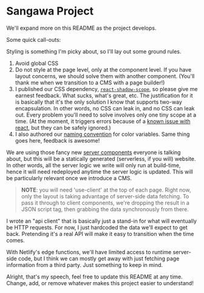 # Sangawa Project

We'll expand more on this README as the project develops.

Some quick call-outs:

Styling is something I'm picky about, so I'll lay out some ground rules.
1. Avoid global CSS
2. Do not style at the page level, only at the component level. If you have layout concerns, we should solve them with another component. (You'll thank me when we transition to a CMS with a page builder!)
3. I published our CSS dependency, [`react-shadow-scope`](https://www.npmjs.com/package/react-shadow-scope), so please give me earnest feedback. What sucks, what's great, etc. The justification for it is basically that it's the only solution I know that supports two-way encapsulation. In other words, no CSS can leak in, and no CSS can leak out. Every problem you'll need to solve involves only one tiny scope at a time. (At the moment, it triggers errors because of a [known issue with react](https://github.com/jonathandewitt-dev/react-shadow-scope/issues/2#issuecomment-1585080317), but they can be safely ignored.)
4. I also authored our [naming convention](https://levelup.gitconnected.com/air-naming-css-color-variables-437cb4d261a6) for color variables. Same thing goes here, feedback is awesome!

We are using those fancy new [server components](https://nextjs.org/docs/getting-started/react-essentials#server-components) everyone is talking about, but this will be a statically generated (serverless, if you will) website. In other words, all the server logic we write will only run at build-time, hence it will need redeployed anytime the server logic is updated. This will be particularly relevant once we introduce a CMS.

> **NOTE**: you will need 'use-client' at the top of each page. Right now, only the layout is taking advantage of server-side data fetching. To pass it through to client components, we're dropping the result in a JSON script tag, then grabbing the data synchronously from there.

I wrote an "api client" that is basically just a stand-in for what will eventually be HTTP requests. For now, I just hardcoded the data we'll expect to get back. Pretending it's a real API will make it easy to transition when the time comes.

With Netlify's edge functions, we'll have limited access to runtime server-side code, but I think we can mostly get away with just fetching page information from a third party. Just something to keep in mind.

Alright, that's my speech, feel free to update this README at any time. Change, add, or remove whatever makes this project easier to understand!
